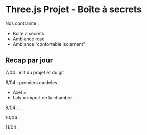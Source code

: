 # Three.js Projet - Boîte à secrets

Nos contrainte :
- Boite à secrets
- Ambiance rose
- Ambiance “confortable isolement”


## Recap par jour

7/04 : init du projet et du git

8/04 : premiers modeles
- Axel =
- Laly = import de la chambre

9/04 : 

10/04 : 

11/04 : 